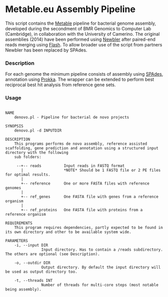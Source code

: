 # Metable.eu Assembly Pipeline

This script contains the [Metable](https://www.facebook.com/Metable/) pipeline for bacterial genome assembly, 
developed during the secondment of BMR Genomics to Computer Lab (Cambridge), in collaboration with the
University of Camerino. The original assemblies (2014) have been performed using [Newbler](newbler.md) after paired-end
reads merging using [Flash](flash.md). To allow broader use of the script from partners Newbler has been replaced by 
SPAdes.

### Description

For each genome the minimum pipeline consists of assembly using 
[SPAdes](http://bioinf.spbau.ru/spades), annotation using [Prokka](https://github.com/tseemann/prokka).
The wrapper can be extended to perform best reciprocal best hit analysis from reference gene sets.


### Usage

```

NAME
    denovo.pl - Pipeline for bacterial de novo projects

SYNOPSIS
    denovo.pl -d INPUTDIR

DESCRIPTION
    This programs performs de novo assembly, reference assisted scaffolding, gene prediction and annotation using a structured input directory with the following
    sub folders:

     --+-- reads          Input reads in FASTQ format
       |                  *NOTE* Should be 1 FASTQ file or 2 PE files for optimal results.
       |
       +-- reference      One or more FASTA files with reference genomes
       |
       +-- ref_genes      One FASTA file with genes from a reference organism
       |
       +-- ref_proteins   One FASTA file with proteins from a reference organism

REQUIREMENTS
    This program requires dependencies, partly expected to be found in its own directory and other to be available system wide.

PARAMETERS
    -i, --input DIR
                Input directory. Has to contain a /reads subdirectory. The others are optional (see Description).

    -o, --outdir DIR
                Output directory. By default the input directory will be used as output directory too.

    -t, --threads INT
                Number of threads for multi-core steps (most notable being assembly).
```

